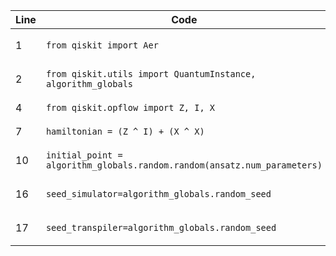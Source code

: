 Line | Code | Scenario | Reference | Artifact | Refactoring
--- | --- | --- | --- | --- | ---
1 | `from qiskit import Aer` | `Deprecation -> Import from qiskit.providers.aer deprecated` | `IK` | `Aer` | `from qiskit_aer import Aer`
2 | `from qiskit.utils import QuantumInstance, algorithm_globals` | `Deprecation -> algorithm_globals usage deprecated` | `IK` | `algorithm_globals` | `from qiskit.utils import QuantumInstance`
4 | `from qiskit.opflow import Z, I, X` | `Deprecation -> qiskit.opflow module removed` | `IK` | `qiskit.opflow` | `from qiskit.quantum_info import PauliOp`
7 | `hamiltonian = (Z ^ I) + (X ^ X)` | `Deprecation -> opflow operators Z, I, X deprecated` | `IK` | `Z, I, X` | `hamiltonian = PauliOp('ZI') + PauliOp('XX')`
10 | `initial_point = algorithm_globals.random.random(ansatz.num_parameters)` | `Deprecation -> algorithm_globals.random usage deprecated` | `IK` | `algorithm_globals.random` | `np.random.seed(42); initial_point = np.random.rand(ansatz.num_parameters)`
16 | `seed_simulator=algorithm_globals.random_seed` | `Deprecation -> algorithm_globals.random_seed usage deprecated` | `IK` | `algorithm_globals.random_seed` | `seed_simulator=42`
17 | `seed_transpiler=algorithm_globals.random_seed` | `Deprecation -> algorithm_globals.random_seed usage deprecated` | `IK` | `algorithm_globals.random_seed` | `seed_transpiler=42`